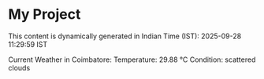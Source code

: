 # My Project

This content is dynamically generated in Indian Time (IST): 2025-09-28 11:29:59 IST


Current Weather in Coimbatore:
Temperature: 29.88 °C
Condition: scattered clouds
